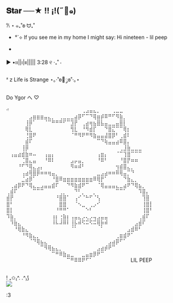 ## 𝐒𝐭a𝐫 ──★  !!   ¡!(˶🦌๑)
𐙚 ⋆ ๑₊˚ʚ ᗢ₊˚
-  °`⟡ If you see me in my home I might say: Hi
nineteen - lil peep
 
- 
▶︎ •၊၊||၊|။||||| 3:28            ୧ ‧₊˚  ⋅

ᶻ 𝗓  Life is Strange ⋆｡‧˚ʚ🦋༘ɞ˚‧｡⋆

 Do Ygor
                 へ  ♡       
        
‧ᵎ
⠀⠀⠀⠀⠀⠀⠀⠀⠀⠀⠀⠀⠀⠀⠀⠀⠀⠀⠀⢀⣠⣤⣄⡀⠀⠀⠀⢀⣀⣀⠀⠀⠀⠀⠀⠀⠀⠀⠀
⠀⠀⠀⠀⠀⠀⣠⣶⣶⣶⣤⣄⡀⠀⢀⣀⣀⣀⣴⡿⠋⠉⠙⢿⣶⡾⠿⠛⠋⠻⣷⡀⠀⠀⠀⠀⠀⠀⠀
⠀⠀⠀⠀⠀⢸⡿⠁⠀⠀⠈⠉⠛⠛⠛⠋⠉⣹⡟⠀⢀⣴⢶⣦⣿⣧⣤⣀⣀⣤⣿⡇⠀⠀⠀⠀⠀⠀⠀
⠀⠀⠀⠀⠀⢿⣇⠀⠀⠀⠀⠀⠀⠀⠀⠀⠀⢻⣇⠀⠘⠻⣾⡏⠀⠀⠙⣿⣍⠉⠉⢿⡆⠀⠀⠀⠀⠀⠀
⠀⠀⠀⠀⠀⢘⣿⠟⠀⠀⠀⠀⠀⠀⠀⠀⠀⠈⠛⠻⠟⠛⠻⣷⣤⣤⣼⣿⡿⠃⢀⣾⠇⠀⠀⠀⠀⠀⠀
⠀⠀⠀⠀⠀⣾⠏⠀⠀⠀⠀⠀⠀⠀⠀⠀⠀⠀⠀⠀⠀⠀⠀⠀⠉⠙⢷⣤⣤⣴⠿⣿⡄⠀⠀⠀⠀⠀⠀
⠀⠀⠀⠀⢸⡿⠀⠀⠀⠀⠀⠀⠀⠀⠀⠀⠀⠀⠀⠀⠀⠀⠀⠀⠀⠀⠀⠀⠀⠀⢀⣸⣷⣀⣀⣀⠀⠀⠀
⠀⢠⣤⣴⣾⣷⠶⠤⠀⠀⢠⣤⡄⠀⠀⠀⠀⠀⠀⠀⠀⠀⠀⠀⢠⣶⡄⠀⠀⠈⠉⢹⣿⠉⠉⠉⠀⠀⠀
⠀⠀⠀⠀⢈⣿⣄⣤⠀⠀⠘⠿⠇⠀⠀⠀⠀⣠⡤⣤⡀⠀⠀⠀⠘⠿⠃⠀⠀⠀⠘⣿⡟⠶⠶⠀⠀⠀⠀
⠀⠀⠀⠘⠋⠙⢿⣄⣠⡄⠀⠀⠀⠀⠀⠀⠀⠻⠶⠾⠃⠀⠀⠀⠀⠀⠀⠀⠀⢲⣾⣿⣄⡀⠀⠀⠀⠀⠀
⠀⠀⠀⠀⢠⣴⢿⣿⡿⠶⠶⢶⣤⡀⠀⠀⠀⠀⠀⠀⠀⠀⠀⠀⣀⣠⣴⠶⠶⠿⢿⣤⡉⠙⠀⠀⠀⠀⠀
⠀⠀⠀⠀⣈⣴⡿⠁⠀⠀⠀⠀⠘⣿⠿⣶⣶⣶⣶⣶⣶⣶⣶⠿⢿⡟⠁⠀⠀⠀⠀⠙⣷⣄⡀⠀⠀⠀⠀
⠀⢀⣴⡿⠟⠙⢿⣄⣀⣠⣤⣤⣾⠏⠀⠀⠙⠻⣷⣾⠟⠉⠀⠀⠈⢿⣤⣤⣤⣄⣀⣴⠟⠙⢿⣦⡀⠀⠀
⢀⣾⠏⠀⠀⠀⠀⠉⠉⠉⠀⠀⠀⠀⢀⡀⠀⠀⠙⠃⡀⠀⠀⡀⠀⠀⠀⠀⠀⠉⠉⠁⠀⠀⠀⠹⣿⡄⠀
⣾⡟⠀⠀⠀⠀⠀⠀⠀⠀⠀⠀⠀⠘⣿⣿⠁⠀⢠⠊⠈⠓⠋⠈⢣⠀⠀⠀⠀⠀⠀⠀⠀⠀⠀⠀⢹⣿⠀
⣿⠃⠀⠀⠀⠀⠀⠀⠀⠀⠀⠀⠀⠀⣿⣿⠀⠀⠈⠢⣀⠀⢀⡠⠊⠀⠀⠀⠀⠀⠀⠀⠀⠀⠀⠀⢸⣿⡇
⣿⡇⠀⠀⠀⠀⠀⠀⠀⠀⠀⠀⠀⠘⠛⠛⠁⠀⠀⠀⠀⠑⠃⠀⠀⠀⠀⠀⠀⠀⠀⠀⠀⠀⠀⠀⢸⣿⠃
⠹⣷⡀⠀⠀⠀⠀⠀⠀⠀⠀⠀⢰⡆⢐⣷⡆⢠⣤⣄⡠⢄⡠⢤⣠⣤⣤⠀⠀⠀⠀⠀⠀⠀⠀⢀⣾⠏⠀
⠀⠹⣷⣄⠀⠀⠀⠀⠀⠀⠀⠀⠸⠧⠼⠿⠇⢸⡧⠾⠫⠭⠫⠭⢿⡷⠾⠀⠀⠀⠀⠀⠀⠀⣠⣾⠏⠀⠀
⠀⠀⠘⢿⣷⣄⠀⠀⠀⠀⠀⠀⠀⠀⠀⠀⠀⠈⠁⠀⠀⠀⠀⠀⠀⠁⠀⠀⠀⠀⠀⠀⣠⣾⠿⠃⠀⠀⠀
⠀⠀⠀⠀⠘⠻⣷⣄⡀⠀⠀⠀⠀⠀⠀⠀⠀⠀⠀⠀⠀⠀⠀⠀⠀⠀⠀⠀⠀⢀⣶⣾⠟⠁⠀⠀⠀⠀⠀
⠀⠀⠀⠀⠀⠀⠈⠙⢿⣦⣄⠀⠀⠀⠀⠀⠀⠀⠀⠀⠀⠀⠀⠀⠀⠀⠀⣠⣴⡿⠋⠁⠀⠀⠀⠀⠀⠀⠀
⠀⠀⠀⠀⠀⠀⠀⠀⠀⠉⠻⢿⣦⣄⡀⠀⠀⠀⠀⠀⠀⠀⠀⠀⣠⣴⡾⠟⠉⠀⠀⠀⠀⠀⠀⠀⠀⠀⠀
⠀⠀⠀⠀⠀⠀⠀⠀⠀⠀⠀⠀⠉⠛⠿⣷⣤⣀⠀⠀⣀⣤⣶⡿⠟⠉⠀⠀⠀⠀⠀⠀⠀⠀⠀⠀⠀⠀⠀
⠀⠀⠀⠀⠀⠀⠀⠀⠀⠀⠀⠀⠀⠀⠀⠀⠉⠛⠿⠿⠟⠋⠁⠀⠀⠀⠀⠀⠀⠀⠀⠀⠀LIL PEEP⠀⠀⠀⠀⠀⠀
 
<div style="display: inline_block"><br>

  <img align="center" alt="" src="https://github.com/user-attachments/assets/290345b5-0fca-417d-8d3d-75c28bbdde71">
</div>! ₊✩₍^. .^₎⟆





<div> 
  <a href = "mailto:anna.czajka@escola.pr.gov."><img src="https://img.shields.io/badge/-Gmail-%23333?style=for-the-badge&logo=gmail&logoColor=white" target="_blank"></a>

:3

